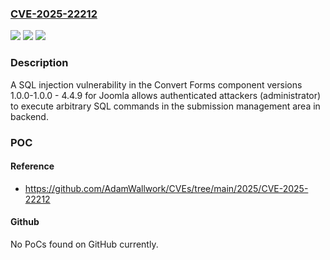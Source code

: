 ### [CVE-2025-22212](https://cve.mitre.org/cgi-bin/cvename.cgi?name=CVE-2025-22212)
![](https://img.shields.io/static/v1?label=Product&message=Convert%20Forms%20component%20for%20Joomla&color=blue)
![](https://img.shields.io/static/v1?label=Version&message=%3D%201.0.0-4.4.9%20&color=brighgreen)
![](https://img.shields.io/static/v1?label=Vulnerability&message=CWE-89%3A%20Improper%20Neutralization%20of%20Special%20Elements%20used%20in%20an%20SQL%20Command&color=brighgreen)

### Description

A SQL injection vulnerability in the Convert Forms component versions 1.0.0-1.0.0 - 4.4.9 for Joomla allows authenticated attackers (administrator) to execute arbitrary SQL commands in the submission management area in backend.

### POC

#### Reference
- https://github.com/AdamWallwork/CVEs/tree/main/2025/CVE-2025-22212

#### Github
No PoCs found on GitHub currently.

